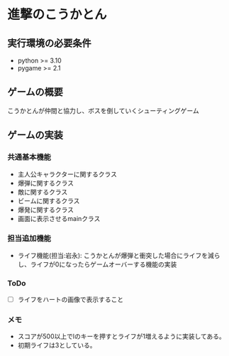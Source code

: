 # 進撃のこうかとん

## 実行環境の必要条件
* python >= 3.10
* pygame >= 2.1

## ゲームの概要
こうかとんが仲間と協力し、ボスを倒していくシューティングゲーム

## ゲームの実装
### 共通基本機能
* 主人公キャラクターに関するクラス
* 爆弾に関するクラス
* 敵に関するクラス
* ビームに関するクラス
* 爆発に関するクラス
* 画面に表示させるmainクラス
### 担当追加機能
* ライフ機能(担当:岩永): こうかとんが爆弾と衝突した場合にライフを減らし、ライフが0になったらゲームオーバーする機能の実装
### ToDo
- [ ] ライフをハートの画像で表示すること
### メモ
* スコアが500以上でlのキーを押すとライフが1増えるように実装してある。
* 初期ライフは3としている。
